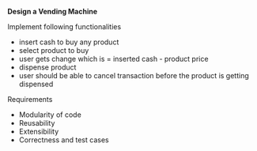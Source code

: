 
**Design a Vending Machine**

Implement following functionalities

- insert cash to buy any product
- select product to buy
- user gets change which is = inserted cash - product price
- dispense product
- user should be able to cancel transaction before the product is getting dispensed

Requirements
- Modularity of code
- Reusability
- Extensibility
- Correctness and test cases